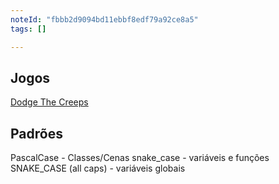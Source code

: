 ```yaml
---
noteId: "fbbb2d9094bd11ebbf8edf79a92ce8a5"
tags: []

---
```




## Jogos
[Dodge The Creeps](exec/html5/DodgeTheCreeps/DodgeTheCreeps.html)

## Padrões
PascalCase - Classes/Cenas
snake_case - variáveis e funções
SNAKE_CASE (all caps) - variáveis globais

